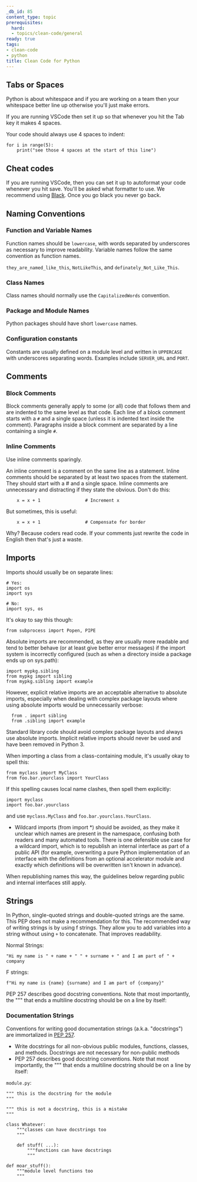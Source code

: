 ```yaml
---
_db_id: 85
content_type: topic
prerequisites:
  hard:
  - topics/clean-code/general
ready: true
tags:
- clean-code
- python
title: Clean Code for Python
---
```


## Tabs or Spaces

Python is about whitespace and if you are working on a team then your whitespace better line up otherwise you'll just make errors.

If you are running VSCode then set it up so that whenever you hit the Tab key it makes 4 spaces.

Your code should always use 4 spaces to indent:

```
for i in range(5):
    print("see those 4 spaces at the start of this line")
```

## Cheat codes

If you are running VSCode, then you can set it up to autoformat your code whenever you hit save. You'll be asked what formatter to use. We recommend using [Black](https://github.com/psf/black). Once you go black you never go back.

## Naming Conventions

### Function and Variable Names

Function names should be `lowercase`, with words separated by underscores as necessary to improve readability.
Variable names follow the same convention as function names.

`they_are_named_like_this`, `NotLikeThis`, and `definately_Not_Like_This`.

### Class Names

Class names should normally use the `CapitalizedWords` convention.

### Package and Module Names

Python packages should have short `lowercase` names.

### Configuration constants

Constants are usually defined on a module level and written in `UPPERCASE` with underscores separating words. Examples include `SERVER_URL` and `PORT`.


## Comments

### Block Comments

Block comments generally apply to some (or all) code that follows them and are indented to the same level as that code. Each line of a block comment starts with a `#` and a single space (unless it is indented text inside the comment).
Paragraphs inside a block comment are separated by a line containing a single `#`.

### Inline Comments

Use inline comments sparingly.

An inline comment is a comment on the same line as a statement. Inline comments should be separated by at least two spaces from the statement. They should start with a # and a single space.
Inline comments are unnecessary and distracting if they state the obvious. Don't do this:

```
    x = x + 1                 # Increment x
```
But sometimes, this is useful:
```
    x = x + 1                 # Compensate for border
```
Why? Because coders read code. If your comments just rewrite the code in English then that's just a waste.

## Imports

Imports should usually be on separate lines:

```
# Yes:
import os
import sys

# No:
import sys, os
```

It's okay to say this though:

```
from subprocess import Popen, PIPE
```

Absolute imports are recommended, as they are usually more readable and tend to better behave (or at least give better error messages) if the import system is incorrectly configured (such as when a directory inside a package ends up on sys.path):

```
import mypkg.sibling
from mypkg import sibling
from mypkg.sibling import example
```

However, explicit relative imports are an acceptable alternative to absolute imports, especially when dealing with complex package layouts where using absolute imports would be unnecessarily verbose:

      from . import sibling
      from .sibling import example

  Standard library code should avoid complex package layouts and always use absolute imports. Implicit relative imports should never be used and have been removed in Python 3.

When importing a class from a class-containing module, it's usually okay to spell this:

    from myclass import MyClass
    from foo.bar.yourclass import YourClass

If this spelling causes local name clashes, then spell them explicitly:

    import myclass
    import foo.bar.yourclass

and use `myclass.MyClass` and `foo.bar.yourclass.YourClass`.

- Wildcard imports (from <module> import \*) should be avoided, as they make it unclear which names are present in the namespace, confusing both readers and many automated tools. There is one defensible use case for a wildcard import, which is to republish an internal interface as part of a public API (for example, overwriting a pure Python implementation of an interface with the definitions from an optional accelerator module and exactly which definitions will be overwritten isn't known in advance).

When republishing names this way, the guidelines below regarding public and internal interfaces still apply.

## Strings

In Python, single-quoted strings and double-quoted strings are the same. This PEP does not make a recommendation for this. The recommended way of writing strings is by using f strings. They allow you to add variables into a string without using `+` to concatenate. That improves readability.

Normal Strings:

    "Hi my name is " + name + " " + surname + " and I am part of " + company

F strings:

    f"Hi my name is {name} {surname} and I am part of {company}"

PEP 257 describes good docstring conventions. Note that most importantly, the """ that ends a multiline docstring should be on a line by itself:


### Documentation Strings

Conventions for writing good documentation strings (a.k.a. "docstrings") are immortalized in [PEP 257](https://www.python.org/dev/peps/pep-0257).

- Write docstrings for all non-obvious public modules, functions, classes, and methods. Docstrings are not necessary for non-public methods
- PEP 257 describes good docstring conventions. Note that most importantly, the """ that ends a multiline docstring should be on a line by itself:

`module.py`:

```
""" this is the docstring for the module
"""

""" this is not a docstring, this is a mistake
"""

class Whatever:
    """classes can have docstrings too
    """

    def stuff( ...):
        """functions can have docstrings
        """

def moar_stuff():
    """module level functions too
    """
```

